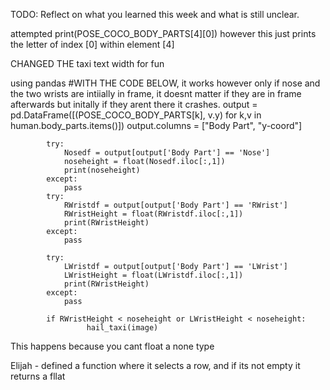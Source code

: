 TODO: Reflect on what you learned this week and what is still unclear.

attempted print(POSE_COCO_BODY_PARTS[4][0]) however this just prints the letter of index [0] within element [4]

CHANGED THE taxi text width for fun

using pandas
#WITH THE CODE BELOW, it works however only if nose and the two wrists are intiially in frame, it doesnt matter if they are in frame afterwards but initally if they arent there it crashes. 
output = pd.DataFrame([(POSE_COCO_BODY_PARTS[k], v.y) for k,v in human.body_parts.items()])
            output.columns = ["Body Part", "y-coord"]
            
            try:
                Nosedf = output[output['Body Part'] == 'Nose']
                noseheight = float(Nosedf.iloc[:,1])
                print(noseheight)
            except:
                pass
            try:
                RWristdf = output[output['Body Part'] == 'RWrist']
                RWristHeight = float(RWristdf.iloc[:,1])
                print(RWristHeight)
            except:
                pass

            try:
                LWristdf = output[output['Body Part'] == 'LWrist']
                LWristHeight = float(LWristdf.iloc[:,1])
                print(RWristHeight)
            except:
                pass

            if RWristHeight < noseheight or LWristHeight < noseheight:
                     hail_taxi(image)


This happens because you cant float a none type

Elijah - defined a function where it selects a row, and if its not empty it returns a fllat